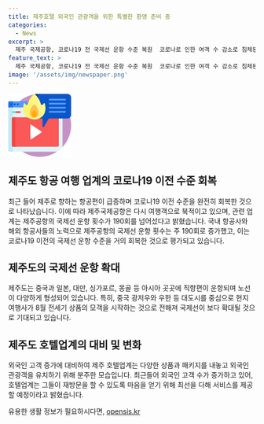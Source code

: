 ```yaml
---
title: 제주호텔 외국인 관광객을 위한 특별한 환영 준비 중
categories:
  - News
excerpt: >
  제주 국제공항, 코로나19 전 국제선 운항 수준 복원  코로나로 인한 여객 수 감소로 침체된 제주 국제공항이 최근 국제선 운항 횟수가 190회로 회복했다. 국내 항공사와 해외 항공사들의 노선 추가로 외국 관광객이 크게 늘어나면서, 제주는 2016년 수준에 복귀했다. 특히 중국, 일본, 대만, 싱가포르 등 아시아 각지로 직항편이 확대되며, 호텔업계도 외국인 고객 유치에 주력하고 있다. 외국 관광객의 증가에 맞춰 제주는 활기를 띄고 있다.
feature_text: >
  제주 국제공항, 코로나19 전 국제선 운항 수준 복원  코로나로 인한 여객 수 감소로 침체된 제주 국제공항이 최근 국제선 운항 횟수가 190회로 회복했다. 국내 항공사와 해외 항공사들의 노선 추가로 외국 관광객이 크게 늘어나면서, 제주는 2016년 수준에 복귀했다. 특히 중국, 일본, 대만, 싱가포르 등 아시아 각지로 직항편이 확대되며, 호텔업계도 외국인 고객 유치에 주력하고 있다. 외국 관광객의 증가에 맞춰 제주는 활기를 띄고 있다.
image: '/assets/img/newspaper.png'
---
```


<p><img src="/assets/img/news.png" alt="rentncar 속보" /></p>

<h2 data-ke-size="size26">제주도 항공 여행 업계의 코로나19 이전 수준 회복</h2>

<p data-ke-size="size16">최근 들어 제주로 향하는 항공편이 급증하며 코로나19 이전 수준을 완전히 회복한 것으로 나타났습니다. 이에 따라 제주국제공항은 다시 여행객으로 북적이고 있으며, 관련 업계는 제주공항의 국제선 운항 횟수가 190회를 넘어섰다고 밝혔습니다. 국내 항공사와 해외 항공사들의 노력으로 제주공항의 국제선 운항 횟수는 주 190회로 증가했고, 이는 코로나19 이전의 국제선 운항 수준을 거의 회복한 것으로 평가되고 있습니다.</p>

<h2 data-ke-size="size26">제주도의 국제선 운항 확대</h2>

<p data-ke-size="size16">제주도는 중국과 일본, 대만, 싱가포르, 몽골 등 아시아 곳곳에 직항편이 운항되며 노선이 다양하게 형성되어 있습니다. 특히, 중국 광저우와 우한 등 대도시를 중심으로 현지 여행사가 8월 전세기 상품의 모객을 시작하는 것으로 전해져 국제선이 보다 확대될 것으로 기대되고 있습니다.</p>

<h2 data-ke-size="size26">제주도 호텔업계의 대비 및 변화</h2>

<p data-ke-size="size16">외국인 고객 증가에 대비하여 제주 호텔업계는 다양한 상품과 패키지를 내놓고 외국인 관광객을 유치하기 위해 분주한 모습입니다. 최근들어 외국인 고객 수가 증가하고 있어, 호텔업계는 그들이 재방문을 할 수 있도록 마음을 얻기 위해 최선을 다해 서비스를 제공할 예정이라고 밝혔습니다.</p>
유용한 생활 정보가 필요하시다면, <a href="https://opensis.kr" rel="dofollow">opensis.kr</a>


